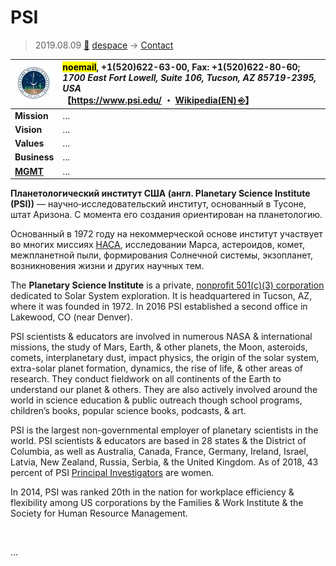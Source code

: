 # PSI
> 2019.08.09 [🚀](../index/index.md) [despace](index.md) → [Contact](contact.md)

|[![](f/con/p/psi_logo1_thumb.jpg)](f/con/p/psi_logo1.png)|<mark>noemail</mark>, +1(520)622-63-00, Fax: +1(520)622-80-60;<br> *1700 East Fort Lowell, Suite 106, Tucson, AZ 85719-2395, USA*<br> 【<https://www.psi.edu/> ・ [Wikipedia(EN) ⎆](https://en.wikipedia.org/wiki/Planetary_Science_Institute)】|
|:--|:--|
|**Mission**|…|
|**Vision**|…|
|**Values**|…|
|**Business**|…|
|**[MGMT](mgmt.md)**|…|

**Планетологический институт США (англ. Planetary Science Institute (PSI))** — научно‑исследовательский институт, основанный в Тусоне, штат Аризона. C момента его создания ориентирован на планетологию.

Основанный в 1972 году на некоммерческой основе институт участвует во многих миссиях [НАСА](zz_nasa.md), исследовании Марса, астероидов, комет, межпланетной пыли, формирования Солнечной системы, экзопланет, возникновения жизни и других научных тем.

The **Planetary Science Institute** is a private, [nonprofit 501(c)(3) corporation](nonprof_org.md) dedicated to Solar System exploration. It is headquartered in Tucson, AZ, where it was founded in 1972. In 2016 PSI established a second office in Lakewood, CO (near Denver).

PSI scientists & educators are involved in numerous NASA & international missions, the study of Mars, Earth, & other planets, the Moon, asteroids, comets, interplanetary dust, impact physics, the origin of the solar system, extra-solar planet formation, dynamics, the rise of life, & other areas of research. They conduct fieldwork on all continents of the Earth to understand our planet & others. They are also actively involved around the world in science education & public outreach though school programs, children’s books, popular science books, podcasts, & art.

PSI is the largest non-governmental employer of planetary scientists in the world.  PSI scientists & educators are based in 28 states & the District of Columbia, as well as Australia, Canada, France, Germany, Ireland, Israel, Latvia, New Zealand, Russia, Serbia, & the United Kingdom. As of 2018, 43 percent of PSI [Principal Investigators](principal_investigator.md) are women.

In 2014, PSI was ranked 20th in the nation for workplace efficiency & flexibility among US corporations by the Families & Work Institute & the Society for Human Resource Management.


<p style="page-break-after:always"> </p>

…
